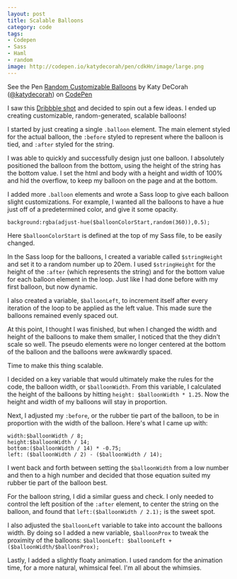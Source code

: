 ```yaml
---
layout: post
title: Scalable Balloons
category: code
tags:
- Codepen
- Sass
- Haml
- random
image: http://codepen.io/katydecorah/pen/cdkHn/image/large.png
---
```



<p data-height="550" data-theme-id="97" data-slug-hash="cdkHn" data-user="katydecorah" data-default-tab="result" class='codepen'>See the Pen <a href='http://codepen.io/katydecorah/pen/cdkHn'>Random Customizable Balloons</a> by Katy DeCorah (<a href='http://codepen.io/katydecorah'>@katydecorah</a>) on <a href='http://codepen.io'>CodePen</a></p>

I saw this [Dribbble shot](http://dribbble.com/shots/1297767) and decided to spin out a few ideas. I ended up creating customizable, random-generated, scalable balloons!

I started by just creating a single `.balloon` element. The main element styled for the actual balloon, the `:before` styled to represent where the balloon is tied, and `:after` styled for the string.

I was able to quickly and successfully design just one balloon. I absolutely positioned the balloon from the bottom, using the height of the string has the bottom value. I set the html and body with a height and width of 100% and hid the overflow, to keep my balloon on the page and at the bottom.

I added more `.balloon` elements and wrote a Sass loop to give each balloon slight customizations. For example, I wanted all the balloons to have a hue just off of a predetermined color, and give it some opacity.

	background:rgba(adjust-hue($balloonColorStart,random(360)),0.5);

Here `$balloonColorStart` is defined at the top of my Sass file, to be easily changed.

In the Sass loop for the balloons, I created a variable called `$stringHeight` and set it to a random number up to 20em. I used `$stringHeight` for the height of the `:after` (which represents the string) and for the bottom value for each balloon element in the loop. Just like I had done before with my first balloon, but now dynamic.

I also created a variable, `$balloonLeft`, to increment itself after every iteration of the loop to be applied as the left value. This made sure the balloons remained evenly spaced out.

At this point, I thought I was finished, but when I changed the width and height of the balloons to make them smaller, I noticed that the they didn't scale so well. The pseudo elements were no longer centered at the bottom of the balloon and the balloons were awkwardly spaced.

Time to make this thing scalable.

I decided on a key variable that would ultimately make the rules for the code, the balloon width, or `$balloonWidth`. From this variable, I calculated the height of the balloons by hitting `height: $balloonWidth * 1.25`. Now the height and width of my balloons will stay in proportion.

Next, I adjusted my `:before`, or the rubber tie part of the balloon, to be in proportion with the width of the balloon. Here's what I came up with:

	width:$balloonWidth / 8;
    height:$balloonWidth / 14;
    bottom:($balloonWidth / 14) * -0.75;
    left: ($balloonWidth / 2) - ($balloonWidth / 14);

I went back and forth between setting the `$balloonWidth` from a low number and then to a high number and decided that those equation suited my rubber tie part of the balloon best.

For the balloon string, I did a similar guess and check. I only needed to control the left position of the `:after` element, to center the string on the balloon, and found that `left:($balloonWidth / 2.1);` is the sweet spot.

I also adjusted the `$balloonLeft` variable to take into account the balloons width. By doing so I added a new variable, `$balloonProx` to tweak the proximity of the balloons: `$balloonLeft: $balloonLeft + ($balloonWidth/$balloonProx);`

Lastly, I added a slightly floaty animation. I used random for the animation time, for a more natural, whimsical feel. I'm all about the whimsies.
